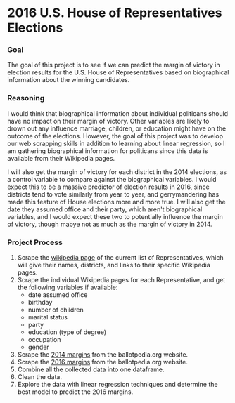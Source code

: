 # 2016 U.S. House of Representatives Elections

### Goal

The goal of this project is to see if we can predict the margin of victory in election results for the U.S. House of Representatives based on biographical information about the winning candidates.

### Reasoning

I would think that biographical information about individual politicans should have no impact on their margin of victory. Other variables are likely to drown out any influence marriage, children, or education might have on the outcome of the elections. However, the goal of this project was to develop our web scrapping skills in addition to learning about linear regression, so I am gathering biographical information for politicans since this data is available from their Wikipedia pages.

I will also get the margin of victory for each district in the 2014 elections, as a control variable to compare against the biographical variables. I would expect this to be a massive predictor of election results in 2016, since districts tend to vote similarly from year to year, and gerrymandering has made this feature of House elections more and more true. I will also get the date they assumed office and their party, which aren't biographical variables, and I would expect these two to potentially influence the margin of victory, though mabye not as much as the margin of victory in 2014.

### Project Process

1. Scrape the [wikipedia page](https://en.wikipedia.org/wiki/Current_members_of_the_United_States_House_of_Representatives) of the current list of Representatives, which will give their names, districts, and links to their specific Wikipedia pages.
2. Scrape the individual Wikipedia pages for each Representative, and get the following variables if available:
    - date assumed office
    - birthday
    - number of children
    - marital status
    - party
    - education (type of degree)
    - occupation
    - gender
3. Scrape the [2014 margins](https://ballotpedia.org/Margin_of_victory_analysis_for_the_2014_congressional_elections) from the ballotpedia.org website.
4. Scrape the [2016 margins](https://ballotpedia.org/United_States_House_of_Representatives_elections,_2016) from the ballotpedia.org website.
5. Combine all the collected data into one dataframe.
6. Clean the data.
6. Explore the data with linear regression techniques and determine the best model to predict the 2016 margins.
